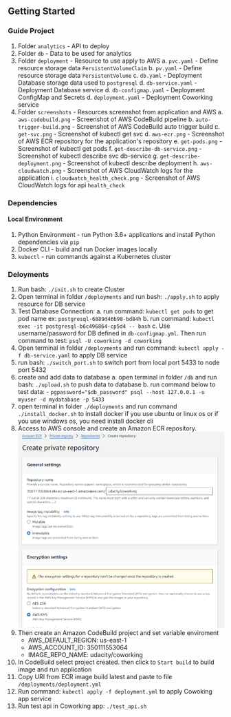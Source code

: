 ## Getting Started

### Guide Project
1. Folder `analytics` - API to deploy
2. Folder `db` - Data to be used for analytics
3. Folder `deployment` - Resource to use apply to AWS
    a. `pvc.yaml` - Define resource storage data `PersistentVolumeClaim`
    b. `pv.yaml` - Define resource storage data `PersistentVolume`
    c. `db.yaml` - Deployment Database storage data used to `postgresql`
    d. `db-service.yaml` - Deployment Database service
    d. `db-configmap.yaml` - Deployment ConfigMap and Secrets
    d. `deployment.yaml` - Deployment Coworking service
4. Folder `screenshots` - Resources screenshot from application and AWS
    a. `aws-codebuild.png` - Screenshot of AWS CodeBuild pipeline
    b. `auto-trigger-build.png` - Screenshot of AWS CodeBuild auto trigger build
    c. `get-svc.png` - Screenshot of kubectl get svc
    d. `aws-ecr.png` - Screenshot of AWS ECR repository for the application's repository
    e. `get-pods.png` - Screenshot of kubectl get pods
    f. `get-describe-db-service.png` - Screenshot of kubectl describe svc db-service
    g. `get-describe-deployment.png` - Screenshot of kubectl describe deployment
    h. `aws-cloudwatch.png` - Screenshot of AWS CloudWatch logs for the application
    i. `cloudwatch_health_check.png` - Screenshot of AWS CloudWatch logs for api `health_check`

### Dependencies
#### Local Environment
1. Python Environment - run Python 3.6+ applications and install Python dependencies via `pip`
2. Docker CLI - build and run Docker images locally
3. `kubectl` - run commands against a Kubernetes cluster

### Deloyments
1. Run bash: `./init.sh` to create Cluster
2. Open terminal in folder `/deployments` and run bash: `./apply.sh` to apply resource for DB service
3. Test Database Connection:
    a. run command: `kubectl get pods` to get pod name ex: `postgresql-6889d46b98-bd84h`
    b. run command: `kubectl exec -it postgresql-b6c496864-cp5d4 -- bash`
    c. Use username/password for DB defined in `db-configmap.yml`. Then run command to test: `psql -U coworking -d coworking`
4. Open terminal in folder `/deployments` and run command: `kubectl apply -f db-service.yaml` to apply DB service
5. run bash: `./switch_port.sh` to switch port from local port 5433 to node port 5432
6. create and add data to database
    a. open terminal in folder `/db` and run bash: `./upload.sh` to push data to database
    b. run command below to test data:
        - `pgpassword="$db_password" psql --host 127.0.0.1 -u myuser -d mydatabase -p 5433`
7. open terminal in folder `./deployments` and run command `./install_docker.sh` to install docker if you use ubuntu or linux os
    or if you use windows os, you need install docker cli
8. Access to AWS console and create an Amazon ECR repository.
![ECR](./screenshots/ecr.png)
9. Then create an Amazon CodeBuild project and set variable enviroment
    - AWS_DEFAULT_REGION: us-east-1
    - AWS_ACCOUNT_ID: 350111553064
    - IMAGE_REPO_NAME:  udacity/coworking
10. In CodeBuild select project created. then click to `Start build` to build image and run application
11. Copy URI from ECR image build latest and paste to file `/deployments/deployment.yml`
11. Run command: `kubectl apply -f deployment.yml` to apply Cowoking app service
12. Run test api in Coworking app: `./test_api.sh`